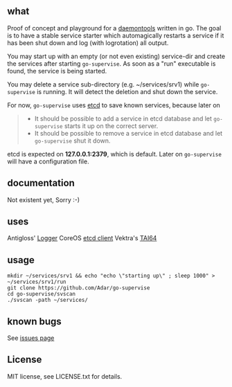 ## what
Proof of concept and playground for a [daemontools](http://cr.yp.to/daemontools.html) written in go.
The goal is to have a stable service starter which automagically restarts a service if it has been shut down and log (with logrotation) all output.

You may start up with an empty (or not even existing) service-dir and create the services after starting `go-supervise`. As soon as a "run" executable is found, the service is being started.

You may delete a service sub-directory (e.g. ~/services/srv1) while `go-supervise` is running. It will detect the deletion and shut down the service.

For now, `go-supervise` uses [etcd](https://github.com/coreos/etcd) to save known services, because later on
>- It should be possible to add a service in etcd database and let `go-supervise` starts it up on the correct server.
>- It should be possible to remove a service in etcd database and let `go-supervise` shut it down.

etcd is expected on **127.0.0.1:2379**, which is default. Later on `go-supervise` will have a configuration file.

## documentation
Not existent yet, Sorry :-)

## uses
Antigloss' [Logger](http://github.com/antigloss/go)
CoreOS [etcd client](http://github.com/coreos/etcd)
Vektra's [TAI64](http://github.com/vektra/tai64n)

## usage
```
mkdir ~/services/srv1 && echo "echo \"starting up\" ; sleep 1000" > ~/services/srv1/run
git clone https://github.com/Adar/go-supervise
cd go-supervise/svscan
./svscan -path ~/services/
```

## known bugs
See [issues page](https://github.com/Adar/go-supervise/issues)

## License
MIT license, see LICENSE.txt for details.
